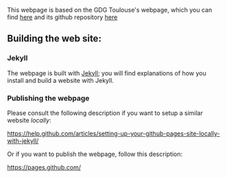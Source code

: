 This webpage is based on the GDG Toulouse's webpage, which you can find [here][linkGDG] and its github repository [here][linkGDGgithub]



## Building the web site:


### Jekyll

The webpage is built with [Jekyll][linkJekyll]; you will find explanations of how you install and build a website with Jekyll.


### Publishing the webpage

Please consult the following description if you want to setup a similar website _locally_:

https://help.github.com/articles/setting-up-your-github-pages-site-locally-with-jekyll/

Or if you want to publish the webpage, follow this description:

https://pages.github.com/

<!--
## Events

```shell
yarn # or `npm i`
cp generate_events.dist.js generate_events.js
# Add Meetup token
```

Commands:

```shell
# Fetch events
npm run build:events

# Auto fetch events + push github
npm run deploy:events
```
-->


[linkGDG]: http://www.gdgtoulouse.fr/
[linkGDGgithub]: https://github.com/GDGToulouse/gdgtoulouse.github.io
[linkJekyll]: https://jekyllrb.com/
